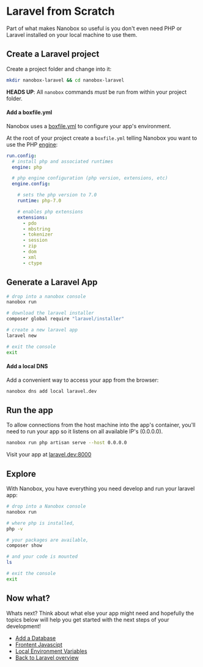 # Laravel from Scratch
Part of what makes Nanobox so useful is you don't even need PHP or Laravel installed on your local machine to use them.

## Create a Laravel project
Create a project folder and change into it:

```bash
mkdir nanobox-laravel && cd nanobox-laravel
```

**HEADS UP**: All `nanobox` commands *must* be run from within your project folder.

#### Add a boxfile.yml
Nanobox uses a <a href="https://docs.nanobox.io/boxfile/" target="\_blank">boxfile.yml</a> to configure your app's environment.

At the root of your project create a `boxfile.yml` telling Nanobox you want to use the PHP <a href="https://docs.nanobox.io/engines/" target="\_blank">engine</a>:

```yaml
run.config:
  # install php and associated runtimes
  engine: php

  # php engine configuration (php version, extensions, etc)
  engine.config:

    # sets the php version to 7.0
    runtime: php-7.0

    # enables php extensions
    extensions:
      - pdo
      - mbstring
      - tokenizer
      - session
      - zip
      - dom
      - xml
      - ctype
```

## Generate a Laravel App

```bash
# drop into a nanobox console
nanobox run

# download the laravel installer
composer global require "laravel/installer"

# create a new laravel app
laravel new

# exit the console
exit
```

#### Add a local DNS
Add a convenient way to access your app from the browser:

```bash
nanobox dns add local laravel.dev
```

## Run the app
To allow connections from the host machine into the app's container, you'll need to run your app so it listens on all available IP's (0.0.0.0).

```bash
nanobox run php artisan serve --host 0.0.0.0
```

Visit your app at <a href="http://laravel.dev:8000" target="\_blank">laravel.dev:8000</a>

## Explore
With Nanobox, you have everything you need develop and run your laravel app:

```bash
# drop into a Nanobox console
nanobox run

# where php is installed,
php -v

# your packages are available,
composer show

# and your code is mounted
ls

# exit the console
exit
```

## Now what?
Whats next? Think about what else your app might need and hopefully the topics below will help you get started with the next steps of your development!

* [Add a Database](/php/laravel/add-a-database)
* [Frontent Javascipt](/php/laravel/frontend-javascript)
* [Local Environment Variables](/php/laravel/local-evars)
* [Back to Laravel overview](/php/laravel)
